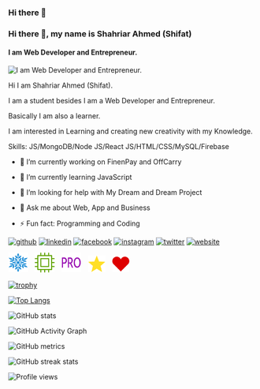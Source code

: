 ### Hi there 👋

<!--
**Dev-Shifat/Dev-Shifat** is a ✨ _special_ ✨ repository because its `README.md` (this file) appears on your GitHub profile.

Here are some ideas to get you started:

- 🔭 I’m currently working on ...
- 🌱 I’m currently### Hi there 👋, my name is Shahriar Ahmed (Shifat)

#### I am Web Developer and Entrepreneur.

![I am Web Developer and Entrepreneur.](https://arturssmirnovs.github.io/github-profile-readme-generator/images/banner.png)

Hi I am Shahriar Ahmed (Shifat).

I am a student besides I am a Web Developer and Entrepreneur.

Basically I am also a learner.

I am interested in Learning and creating new creativity with my Knowledge.

Skills: JS/MongoDB/Node JS/React JS/HTML/CSS/MySQL/Firebase

- 🔭 I’m currently working on FinenPay and OffCarry 

- 🌱 I’m currently learning JavaScript 

- 🤔 I’m looking for help with My Dream and Dream Project 

- 💬 Ask me about Web, App and Business 

- ⚡ Fun fact: Programming and Coding 

[<img src='https://cdn.jsdelivr.net/npm/simple-icons@3.0.1/icons/github.svg' alt='github' height='40'>](https://github.com/Dev-Shifat)  [<img src='https://cdn.jsdelivr.net/npm/simple-icons@3.0.1/icons/linkedin.svg' alt='linkedin' height='40'>](https://www.linkedin.com/in/dev-shifat/)  [<img src='https://cdn.jsdelivr.net/npm/simple-icons@3.0.1/icons/facebook.svg' alt='facebook' height='40'>](https://www.facebook.com/Entrepreneur.sast)  [<img src='https://cdn.jsdelivr.net/npm/simple-icons@3.0.1/icons/instagram.svg' alt='instagram' height='40'>](https://www.instagram.com/dev-shifat/)  [<img src='https://cdn.jsdelivr.net/npm/simple-icons@3.0.1/icons/twitter.svg' alt='twitter' height='40'>](https://twitter.com/Dev_Shifat)  [<img src='https://cdn.jsdelivr.net/npm/simple-icons@3.0.1/icons/icloud.svg' alt='website' height='40'>](https://offcarry.com)  

<a href='https://archiveprogram.github.com/'><img src='https://raw.githubusercontent.com/acervenky/animated-github-badges/master/assets/acbadge.gif' width='40' height='40'></a> <a href='https://docs.github.com/en/developers'><img src='https://raw.githubusercontent.com/acervenky/animated-github-badges/master/assets/devbadge.gif' width='40' height='40'></a> <a href='https://github.com/pricing'><img src='https://raw.githubusercontent.com/acervenky/animated-github-badges/master/assets/pro.gif' width='40' height='40'></a> <a href='https://stars.github.com/'><img src='https://raw.githubusercontent.com/acervenky/animated-github-badges/master/assets/starbadge.gif' width='35' height='35'></a> <a href='https://docs.github.com/en/github/supporting-the-open-source-community-with-github-sponsors'><img src='https://raw.githubusercontent.com/acervenky/animated-github-badges/master/assets/sponsorbadge.gif' width='35' height='35'></a> 

[![trophy](https://github-profile-trophy.vercel.app/?username=Dev-Shifat)](https://github.com/ryo-ma/github-profile-trophy)

[![Top Langs](https://github-readme-stats.vercel.app/api/top-langs/?username=Dev-Shifat)](https://github.com/anuraghazra/github-readme-stats)

![GitHub stats](https://github-readme-stats.vercel.app/api?username=Dev-Shifat&show_icons=true&count_private=true)  

![GitHub Activity Graph](https://activity-graph.herokuapp.com/graph?username=Dev-Shifat)  

![GitHub metrics](https://metrics.lecoq.io/Dev-Shifat)  

![GitHub streak stats](https://github-readme-streak-stats.herokuapp.com/?user=Dev-Shifat)  

![Profile views](https://gpvc.arturio.dev/Dev-Shifat)   learning ...
- 👯 I’m looking to collaborate on ...
- 🤔 I’m looking for help with ...
- 💬 Ask me about ...
- 📫 How to reach me: ...
- 😄 Pronouns: ...
- ⚡ Fun fact: ...
-->
### Hi there 👋, my name is Shahriar Ahmed (Shifat)

#### I am Web Developer and Entrepreneur.

![I am Web Developer and Entrepreneur.](https://arturssmirnovs.github.io/github-profile-readme-generator/images/banner.png)

Hi I am Shahriar Ahmed (Shifat).

I am a student besides I am a Web Developer and Entrepreneur.

Basically I am also a learner.

I am interested in Learning and creating new creativity with my Knowledge.

Skills: JS/MongoDB/Node JS/React JS/HTML/CSS/MySQL/Firebase

- 🔭 I’m currently working on FinenPay and OffCarry 

- 🌱 I’m currently learning JavaScript 

- 🤔 I’m looking for help with My Dream and Dream Project 

- 💬 Ask me about Web, App and Business 

- ⚡ Fun fact: Programming and Coding 

[<img src='https://cdn.jsdelivr.net/npm/simple-icons@3.0.1/icons/github.svg' alt='github' height='40'>](https://github.com/Dev-Shifat)  [<img src='https://cdn.jsdelivr.net/npm/simple-icons@3.0.1/icons/linkedin.svg' alt='linkedin' height='40'>](https://www.linkedin.com/in/dev-shifat/)  [<img src='https://cdn.jsdelivr.net/npm/simple-icons@3.0.1/icons/facebook.svg' alt='facebook' height='40'>](https://www.facebook.com/Entrepreneur.sast)  [<img src='https://cdn.jsdelivr.net/npm/simple-icons@3.0.1/icons/instagram.svg' alt='instagram' height='40'>](https://www.instagram.com/dev-shifat/)  [<img src='https://cdn.jsdelivr.net/npm/simple-icons@3.0.1/icons/twitter.svg' alt='twitter' height='40'>](https://twitter.com/Dev_Shifat)  [<img src='https://cdn.jsdelivr.net/npm/simple-icons@3.0.1/icons/icloud.svg' alt='website' height='40'>](https://offcarry.com)  

<a href='https://archiveprogram.github.com/'><img src='https://raw.githubusercontent.com/acervenky/animated-github-badges/master/assets/acbadge.gif' width='40' height='40'></a> <a href='https://docs.github.com/en/developers'><img src='https://raw.githubusercontent.com/acervenky/animated-github-badges/master/assets/devbadge.gif' width='40' height='40'></a> <a href='https://github.com/pricing'><img src='https://raw.githubusercontent.com/acervenky/animated-github-badges/master/assets/pro.gif' width='40' height='40'></a> <a href='https://stars.github.com/'><img src='https://raw.githubusercontent.com/acervenky/animated-github-badges/master/assets/starbadge.gif' width='35' height='35'></a> <a href='https://docs.github.com/en/github/supporting-the-open-source-community-with-github-sponsors'><img src='https://raw.githubusercontent.com/acervenky/animated-github-badges/master/assets/sponsorbadge.gif' width='35' height='35'></a> 

[![trophy](https://github-profile-trophy.vercel.app/?username=Dev-Shifat)](https://github.com/ryo-ma/github-profile-trophy)

[![Top Langs](https://github-readme-stats.vercel.app/api/top-langs/?username=Dev-Shifat)](https://github.com/anuraghazra/github-readme-stats)

![GitHub stats](https://github-readme-stats.vercel.app/api?username=Dev-Shifat&show_icons=true&count_private=true)  

![GitHub Activity Graph](https://activity-graph.herokuapp.com/graph?username=Dev-Shifat)  

![GitHub metrics](https://metrics.lecoq.io/Dev-Shifat)  

![GitHub streak stats](https://github-readme-streak-stats.herokuapp.com/?user=Dev-Shifat)  

![Profile views](https://gpvc.arturio.dev/Dev-Shifat)  
